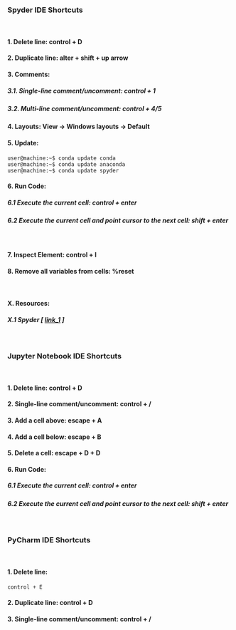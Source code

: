 ### Spyder IDE Shortcuts
&nbsp;

#### 1. Delete line: control + D
#### 2. Duplicate line: alter + shift + up arrow
#### 3. Comments:
##### 3.1. Single-line comment/uncomment: control + 1
##### 3.2. Multi-line comment/uncomment: control + 4/5
#### 4. Layouts: View -> Windows layouts -> Default
#### 5. Update:
```console
user@machine:~$ conda update conda
user@machine:~$ conda update anaconda
user@machine:~$ conda update spyder
```
#### 6. Run Code:
##### 6.1 Execute the current cell: control + enter
##### 6.2 Execute the current cell and point cursor to the next cell: shift + enter
&nbsp;

#### 7. Inspect Element: control + I
#### 8. Remove all variables from cells: %reset
&nbsp;
#### X. Resources:
##### X.1 Spyder [ [link_1](https://www.southampton.ac.uk/~fangohr/blog/spyder-the-scientific-python-development-environment.html) ]

&nbsp;

### Jupyter Notebook IDE Shortcuts
&nbsp;

#### 1. Delete line: control + D
#### 2. Single-line comment/uncomment: control + /
#### 3. Add a cell above: escape + A
#### 4. Add a cell below: escape + B
#### 5. Delete a cell: escape + D + D
#### 6. Run Code:
##### 6.1 Execute the current cell: control + enter
##### 6.2 Execute the current cell and point cursor to the next cell: shift + enter



&nbsp;

### PyCharm IDE Shortcuts
&nbsp;

#### 1. Delete line: 
``` console
control + E
```

#### 2. Duplicate line: control + D
#### 3. Single-line comment/uncomment: control + /
